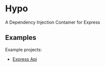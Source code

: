 # Hypo

A Dependency Injection Container for Express

## Examples

Example projects:
 - [Express Api](./examples/express-api)
